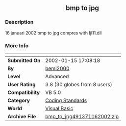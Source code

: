 ﻿<div align="center">

## bmp to jpg


</div>

### Description

16 januari 2002 bmp to jpg compres with Ijl11.dll
 
### More Info
 


<span>             |<span>
---                |---
**Submitted On**   |2002-01-15 17:08:18
**By**             |[bemi2000](https://github.com/Planet-Source-Code/PSCIndex/blob/master/ByAuthor/bemi2000.md)
**Level**          |Advanced
**User Rating**    |3.8 (30 globes from 8 users)
**Compatibility**  |VB 5\.0
**Category**       |[Coding Standards](https://github.com/Planet-Source-Code/PSCIndex/blob/master/ByCategory/coding-standards__1-43.md)
**World**          |[Visual Basic](https://github.com/Planet-Source-Code/PSCIndex/blob/master/ByWorld/visual-basic.md)
**Archive File**   |[bmp\_to\_jpg491371162002\.zip](https://github.com/Planet-Source-Code/bemi2000-bmp-to-jpg__1-29770/archive/master.zip)








